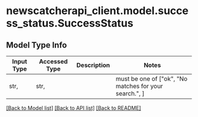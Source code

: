 # newscatcherapi_client.model.success_status.SuccessStatus

## Model Type Info
Input Type | Accessed Type | Description | Notes
------------ | ------------- | ------------- | -------------
str,  | str,  |  | must be one of ["ok", "No matches for your search.", ] 

[[Back to Model list]](../../README.md#documentation-for-models) [[Back to API list]](../../README.md#documentation-for-api-endpoints) [[Back to README]](../../README.md)

